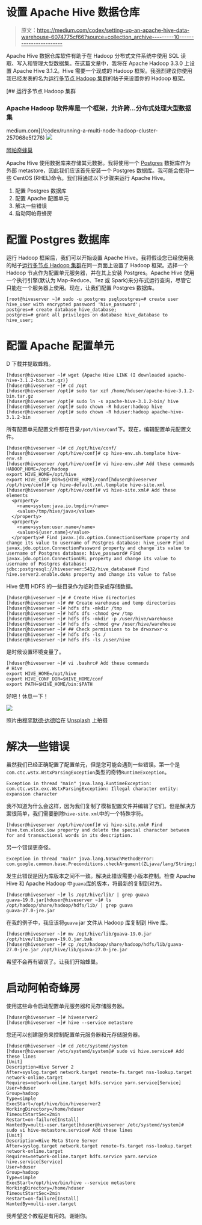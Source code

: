 # 设置 Apache Hive 数据仓库

> 原文：<https://medium.com/codex/setting-up-an-apache-hive-data-warehouse-6074775cf66?source=collection_archive---------10----------------------->

Apache Hive 数据仓库软件有助于在 Hadoop 分布式文件系统中使用 SQL 读取、写入和管理大型数据集。在这篇文章中，我将在 Apache Hadoop 3.3.0 上设置 Apache Hive 3.1.2。Hive 需要一个现成的 Hadoop 框架。我强烈建议你使用我已经发表的名为[运行多节点 Hadoop 集群](/codex/running-a-multi-node-hadoop-cluster-257068e5f276)的帖子来设置你的 Hadoop 框架。

[](/codex/running-a-multi-node-hadoop-cluster-257068e5f276) [## 运行多节点 Hadoop 集群

### Apache Hadoop 软件库是一个框架，允许跨…分布式处理大型数据集

medium.com](/codex/running-a-multi-node-hadoop-cluster-257068e5f276) ![](img/c24cc0955217ac18a5c00639865e7ca7.png)

[阿帕奇蜂巢](https://hive.apache.org/)

Apache Hive 使用数据库来存储其元数据。我将使用一个 [Postgres](https://www.postgresql.org/) 数据库作为外部 metastore，因此我们应该首先安装一个 Postgres 数据库。我可能会使用一些 CentOS (RHEL)命令。我们将通过以下步骤来运行 Apache Hive。

1.  配置 Postgres 数据库
2.  配置 Apache 配置单元
3.  解决一些错误
4.  启动阿帕奇蜂房

# 配置 Postgres 数据库

运行 Hadoop 框架后，我们可以开始设置 Apache Hive。我将假设您已经使用我的帖子[运行多节点 Hadoop 集群](/codex/running-a-multi-node-hadoop-cluster-257068e5f276)在同一页面上设置了 Hadoop 框架。选择一个 Hadoop 节点作为配置单元服务器，并在其上安装 Postgres。Apache Hive 使用一个执行引擎(默认为 Map-Reduce、Tez 或 Spark)来分布式运行查询，尽管它只能在一个服务器上使用。现在，让我们配置 Postgres 数据库。

```
[root@hiveserver ~]# sudo -u postgres psqlpostgres=# create user hive_user with encrypted password 'hive_password';
postgres=# create database hive_database;
postgres=# grant all privileges on database hive_database to hive_user;
```

# 配置 Apache 配置单元

D 下载并提取蜂箱。

```
[hduser@hiveserver ~]# wget {Apache Hive LINK (I downloaded apache-hive-3.1.2-bin.tar.gz)}
[hduser@hiveserver ~]# cd /opt
[hduser@hiveserver /opt]# sudo tar xzf /home/hduser/apache-hive-3.1.2-bin.tar.gz
[hduser@hiveserver /opt]# sudo ln -s apache-hive-3.1.2-bin/ hive
[hduser@hiveserver /opt]# sudo chown -R hduser:hadoop hive
[hduser@hiveserver /opt]# sudo chown -R hduser:hadoop apache-hive-3.1.2-bin
```

所有配置单元配置文件都在目录`/pot/hive/conf`下。现在，编辑配置单元配置文件。

```
[hduser@hiveserver ~]# cd /opt/hive/conf/
[hduser@hiveserver /opt/hive/conf]# cp hive-env.sh.template hive-env.sh
[hduser@hiveserver /opt/hive/conf]# vi hive-env.sh# Add these commands
HADOOP_HOME=/opt/hadoop
export HIVE_HOME=/opt/hive
export HIVE_CONF_DIR=${HIVE_HOME}/conf[hduser@hiveserver /opt/hive/conf]# cp hive-default.xml.template hive-site.xml
[hduser@hiveserver /opt/hive/conf]# vi hive-site.xml# Add these elements
  <property>
    <name>system:java.io.tmpdir</name>
    <value>/tmp/hive/java</value>
  </property>
  <property>
    <name>system:user.name</name>
    <value>${user.name}</value>
  </property># Find javax.jdo.option.ConnectionUserName property and change its value to username of Postgres database: hive_user# Find javax.jdo.option.ConnectionPassword property and change its value to username of Postgres database: hive_password# Find javax.jdo.option.ConnectionURL property and change its value to username of Postgres database: jdbc:postgresql://hiveserver:5432/hive_database# Find hive.server2.enable.doAs property and change its value to false
```

Hive 使用 HDFS 的一些目录作为临时目录或存储数据。

```
[hduser@hiveserver ~]# # Create Hive directories
[hduser@hiveserver ~]# ## Create warehouse and temp directories
[hduser@hiveserver ~]# hdfs dfs -mkdir /tmp
[hduser@hiveserver ~]# hdfs dfs -chmod g+w /tmp
[hduser@hiveserver ~]# hdfs dfs -mkdir -p /user/hive/warehouse
[hduser@hiveserver ~]# hdfs dfs -chmod g+w /user/hive/warehouse
[hduser@hiveserver ~]# ## Check permissions to be drwxrwxr-x
[hduser@hiveserver ~]# hdfs dfs -ls /
[hduser@hiveserver ~]# hdfs dfs -ls /user/hive
```

是时候设置环境变量了。

```
[hduser@hiveserver ~]# vi .bashrc# Add these commands
# Hive
export HIVE_HOME=/opt/hive
export HIVE_CONF_DIR=$HIVE_HOME/conf
export PATH=$HIVE_HOME/bin:$PATH
```

好吧！休息一下！

![](img/e171c68d474c0a89f3309a49786e613d.png)

照片由[穆罕默德·达德哈](https://unsplash.com/@mohammaddadkhah?utm_source=medium&utm_medium=referral)在 [Unsplash](https://unsplash.com?utm_source=medium&utm_medium=referral) 上拍摄

# 解决一些错误

虽然我们已经正确配置了配置单元，但是您可能会遇到一些错误。第一个是`com.ctc.wstx.WstxParsingException`类型的奇特`RuntimeException`。

```
Exception in thread "main" java.lang.RuntimeException: com.ctc.wstx.exc.WstxParsingException: Illegal character entity: expansion character
```

我不知道为什么会这样，因为我们复制了模板配置文件并编辑了它们。但是解决方案很简单，我们需要删除`hive-site.xml`中的一个特殊字符。

```
[hduser@hiveserver /opt/hive/conf]# vi hive-site.xml# Find hive.txn.xlock.iow property and delete the special character between for and transactional words in its description.
```

另一个错误更奇怪。

```
Exception in thread "main" java.lang.NoSuchMethodError: com.google.common.base.Preconditions.checkArgument(ZLjava/lang/String;Ljava/lang/Object;)
```

发生此错误是因为库版本之间不一致。解决此错误需要小版本控制。检查 Apache Hive 和 Apache Hadoop 中`guava`库的版本，将最新的复制到对方。

```
[hduser@hiveserver ~]# ls /opt/hive/lib/ | grep guava
guava-19.0.jar[hduser@hiveserver ~]# ls /opt/hadoop/share/hadoop/hdfs/lib/ | grep guava
guava-27.0-jre.jar
```

在我的例子中，我应该将`guava` jar 文件从 Hadoop 库复制到 Hive 库。

```
[hduser@hiveserver ~]# mv /opt/hive/lib/guava-19.0.jar /opt/hive/lib/guava-19.0.jar.bak
[hduser@hiveserver ~]# cp /opt/hadoop/share/hadoop/hdfs/lib/guava-27.0-jre.jar /opt/hive/lib/guava-27.0-jre.jar
```

希望不会再有错误了。让我们开始蜂巢。

# 启动阿帕奇蜂房

使用这些命令启动配置单元服务器和元存储服务器。

```
[hduser@hiveserver ~]# hiveserver2
[hduser@hiveserver ~]# hive --service metastore
```

您还可以创建服务来控制配置单元服务器和元存储服务器。

```
[hduser@hiveserver ~]# cd /etc/systemd/system
[hduser@hiveserver /etc/systemd/system]# sudo vi hive.service# Add these lines
[Unit]
Description=Hive Server 2
After=syslog.target network.target remote-fs.target nss-lookup.target network-online.target
Requires=network-online.target hdfs.service yarn.service[Service]
User=hduser
Group=hadoop
Type=simple
ExecStart=/opt/hive/bin/hiveserver2
WorkingDirectory=/home/hduser
TimeoutStartSec=2min
Restart=on-failure[Install]
WantedBy=multi-user.target[hduser@hiveserver /etc/systemd/system]# sudo vi hive-metastore.service# Add these lines
[Unit]
Description=Hive Meta Store Server
After=syslog.target network.target remote-fs.target nss-lookup.target network-online.target
Requires=network-online.target hdfs.service yarn.service hive.service[Service]
User=hduser
Group=hadoop
Type=simple
ExecStart=/opt/hive/bin/hive --service metastore
WorkingDirectory=/home/hduser
TimeoutStartSec=2min
Restart=on-failure[Install]
WantedBy=multi-user.target
```

我希望这个教程是有用的。谢谢你。